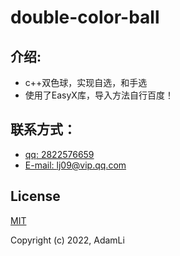 # double-color-ball
## 介绍:
- c++双色球，实现自选，和手选
- 使用了EasyX库，导入方法自行百度！

## 联系方式：
- [qq: 2822576659](http://wpa.qq.com/msgrd?v=3&uin=2822576659&site=qq&menu=yes)
- [E-mail: lj09@vip.qq.com](mailto:lj09@vip.qq.com)

## License

[MIT](https://opensource.org/licenses/MIT)

Copyright (c) 2022, AdamLi
